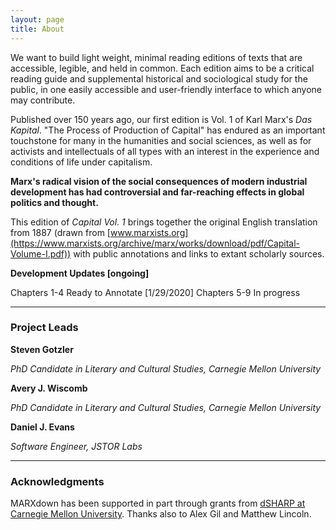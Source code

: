 ```yaml
---
layout: page
title: About
---
```


We want to build light weight, minimal reading editions of texts that are accessible, legible, and held in common. Each edition aims to be a critical reading guide and supplemental historical and sociological study for the public, in one easily accessible and user-friendly interface to which anyone may contribute.

Published over 150 years ago, our first edition is Vol. 1 of Karl Marx's *Das Kapital*. "The Process of Production of Capital" has endured as an important touchstone for many in the humanities and social sciences, as well as for activists and intellectuals of all types with an interest in the experience and conditions of life under capitalism.

**Marx's radical vision of the social consequences of modern industrial development has had controversial and far-reaching effects in global politics and thought.**

This edition of *Capital Vol. 1* brings together the original English translation from 1887 (drawn from [www.marxists.org](https://www.marxists.org/archive/marx/works/download/pdf/Capital-Volume-I.pdf)) with public annotations and links to extant scholarly sources.

**Development Updates [ongoing]**

Chapters 1-4 Ready to Annotate [1/29/2020]
Chapters 5-9 In progress

* * *

### Project Leads

**Steven Gotzler**

*PhD Candidate in Literary and Cultural Studies, Carnegie Mellon University*

**Avery J. Wiscomb**

*PhD Candidate in Literary and Cultural Studies, Carnegie Mellon University*

**Daniel J. Evans**

*Software Engineer, JSTOR Labs*


* * *

### Acknowledgments

MARXdown has been supported in part through grants from [dSHARP at Carnegie Mellon University](http://dsharp.library.cmu.edu/). Thanks also to Alex Gil and Matthew Lincoln.
